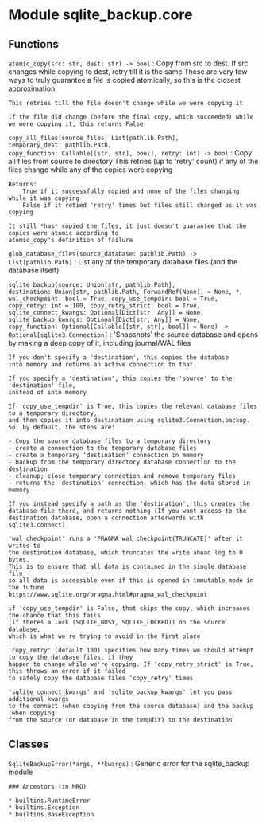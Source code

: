 Module sqlite_backup.core
=========================

Functions
---------

    
`atomic_copy(src: str, dest: str) ‑> bool`
:   Copy from src to dest. If src changes while copying to dest, retry till it is the same
    These are very few ways to truly guarantee a file is copied atomically, so this is the closest approximation
    
    This retries till the file doesn't change while we were copying it
    
    If the file did change (before the final copy, which succeeded) while we were copying it, this returns False

    
`copy_all_files(source_files: List[pathlib.Path], temporary_dest: pathlib.Path, copy_function: Callable[[str, str], bool], retry: int) ‑> bool`
:   Copy all files from source to directory
    This retries (up to 'retry' count) if any of the files change while any of the copies were copying
    
    Returns:
        True if it successfully copied and none of the files changing while it was copying
        False if it retied 'retry' times but files still changed as it was copying
    
    It still *has* copied the files, it just doesn't guarantee that the copies were atomic according to
    atomic_copy's definition of failure

    
`glob_database_files(source_database: pathlib.Path) ‑> List[pathlib.Path]`
:   List any of the temporary database files (and the database itself)

    
`sqlite_backup(source: Union[str, pathlib.Path], destination: Union[str, pathlib.Path, ForwardRef(None)] = None, *, wal_checkpoint: bool = True, copy_use_tempdir: bool = True, copy_retry: int = 100, copy_retry_strict: bool = True, sqlite_connect_kwargs: Optional[Dict[str, Any]] = None, sqlite_backup_kwargs: Optional[Dict[str, Any]] = None, copy_function: Optional[Callable[[str, str], bool]] = None) ‑> Optional[sqlite3.Connection]`
:   'Snapshots' the source database and opens by making a deep copy of it, including journal/WAL files
    
    If you don't specify a 'destination', this copies the database
    into memory and returns an active connection to that.
    
    If you specify a 'destination', this copies the 'source' to the 'destination' file,
    instead of into memory
    
    If 'copy_use_tempdir' is True, this copies the relevant database files to a temporary directory,
    and then copies it into destination using sqlite3.Connection.backup. So, by default, the steps are:
    
    - Copy the source database files to a temporary directory
    - create a connection to the temporary database files
    - create a temporary 'destination' connection in memory
    - backup from the temporary directory database connection to the destination
    - cleanup; close temporary connection and remove temporary files
    - returns the 'destination' connection, which has the data stored in memory
    
    If you instead specify a path as the 'destination', this creates the
    database file there, and returns nothing (If you want access to the
    destination database, open a connection afterwards with sqlite3.connect)
    
    'wal_checkpoint' runs a 'PRAGMA wal_checkpoint(TRUNCATE)' after it writes to
    the destination database, which truncates the write ahead log to 0 bytes.
    This is to ensure that all data is contained in the single database file -
    so all data is accessible even if this is opened in immutable mode in the future
    https://www.sqlite.org/pragma.html#pragma_wal_checkpoint
    
    if 'copy_use_tempdir' is False, that skips the copy, which increases the chance that this fails
    (if theres a lock (SQLITE_BUSY, SQLITE_LOCKED)) on the source database,
    which is what we're trying to avoid in the first place
    
    'copy_retry' (default 100) specifies how many times we should attempt to copy the database files, if they
    happen to change while we're copying. If 'copy_retry_strict' is True, this throws an error if it failed
    to safely copy the database files 'copy_retry' times
    
    'sqlite_connect_kwargs' and 'sqlite_backup_kwargs' let you pass additional kwargs
    to the connect (when copying from the source database) and the backup (when copying
    from the source (or database in the tempdir) to the destination

Classes
-------

`SqliteBackupError(*args, **kwargs)`
:   Generic error for the sqlite_backup module

    ### Ancestors (in MRO)

    * builtins.RuntimeError
    * builtins.Exception
    * builtins.BaseException